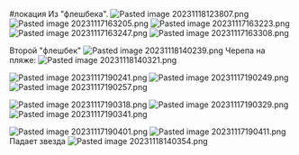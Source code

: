 \#локация 
Из "флешбека".
![Pasted image 20231118123807.png](..\..\img\Pasted%20image%2020231118123807.png)
![Pasted image 20231117163205.png](..\..\img\Pasted%20image%2020231117163205.png)
![Pasted image 20231117163223.png](..\..\img\Pasted%20image%2020231117163223.png)
![Pasted image 20231117163247.png](..\..\img\Pasted%20image%2020231117163247.png)
![Pasted image 20231117163308.png](..\..\img\Pasted%20image%2020231117163308.png)

Второй "флешбек"
![Pasted image 20231118140239.png](..\..\img\Pasted%20image%2020231118140239.png)
Черепа на пляже:
![Pasted image 20231118140321.png](..\..\img\Pasted%20image%2020231118140321.png)

![Pasted image 20231117190241.png](..\..\img\Pasted%20image%2020231117190241.png)
![Pasted image 20231117190249.png](..\..\img\Pasted%20image%2020231117190249.png)
![Pasted image 20231117190257.png](..\..\img\Pasted%20image%2020231117190257.png)

![Pasted image 20231117190318.png](..\..\img\Pasted%20image%2020231117190318.png)
![Pasted image 20231117190329.png](..\..\img\Pasted%20image%2020231117190329.png)
![Pasted image 20231117190341.png](..\..\img\Pasted%20image%2020231117190341.png)

![Pasted image 20231117190401.png](..\..\img\Pasted%20image%2020231117190401.png)
![Pasted image 20231117190411.png](..\..\img\Pasted%20image%2020231117190411.png)
Падает звезда
![Pasted image 20231118140354.png](..\..\img\Pasted%20image%2020231118140354.png)

